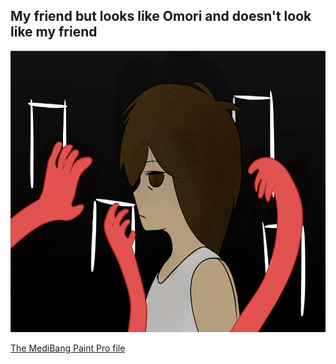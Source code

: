 ## My friend but looks like Omori and doesn't look like my friend

<img src="/images/sunlex.png" width="640" height="450" />

[The MediBang Paint Pro file](/images/Alex_Omori_drawing.mdp)